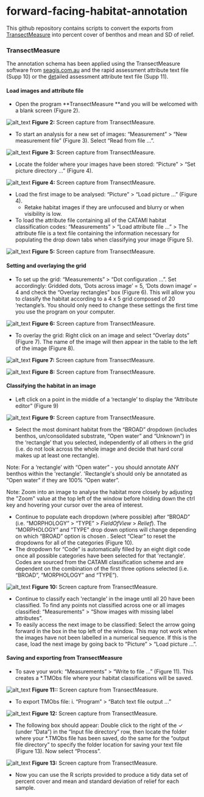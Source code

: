 # forward-facing-habitat-annotation

This github repository contains scripts to convert the exports from [TransectMeasure](seagis.com.au) into percent cover of benthos and mean and SD of relief.

### TransectMeasure

The annotation schema has been applied using the TransectMeasure software from [seagis.com.au](http://www.seagis.com.au/) and the rapid assessment attribute text file  (Supp 10) or the [det](https://github.com/TimLanglois/HabitatAnnotation/blob/master/TM%20schema_BROAD.MORPH.TYPE.with%20Invert%20Complex_170619.txt)ailed assessment attribute text file (Supp 11).

#### Load images and attribute file
*   Open the program **TransectMeasure **and you will be welcomed with a blank screen (Figure 2).

![alt_text](transectmeasure-screenshots/image2.jpg "image_tooltip")
 **Figure 2:**  Screen capture from TransectMeasure.

*   To start an analysis for a new set of images: “Measurement” > “New measurement file” (Figure 3). Select “Read from file ...”.

![alt_text](transectmeasure-screenshots/image3.JPG "image_tooltip")
 **Figure 3:**  Screen capture from TransectMeasure. 

*   Locate the folder where your images have been stored: “Picture” > “Set picture directory ...” (Figure 4).

![alt_text](transectmeasure-screenshots/image4.JPG "image_tooltip")
 **Figure 4:** Screen capture from TransectMeasure.

*   Load the first image to be analysed: “Picture” > “Load picture ...” (Figure 4).
    *   Retake habitat images if they are unfocused and blurry or when visibility is low.
*   To load the attribute file containing all of the CATAMI habitat classification codes: “Measurements” > “Load attribute file ...” > The attribute file is a text file containing the information necessary for populating the drop down tabs when classifying your image (Figure 5).

![alt_text](transectmeasure-screenshots/image5.JPG "image_tooltip")
 **Figure 5:** Screen capture from TransectMeasure.

#### Setting and overlaying the grid
*   To set up the grid: “Measurements” > “Dot configuration ...”. Set accordingly: Gridded dots, ‘Dots across image’ = 5, ‘Dots down image’ = 4 and check the “Overlay rectangles” box (Figure 6). This will allow you to classify the habitat according to a 4 x 5 grid composed of 20 ‘rectangle’s. You should only need to change these settings the first time you use the program on your computer.

![alt_text](transectmeasure-screenshots/image6.JPG "image_tooltip")
 **Figure 6:**  Screen capture from TransectMeasure.

*   To overlay the grid: Right click on an image and select “Overlay dots” (Figure 7). The name of the image will then appear in the table to the left of the image (Figure 8).

![alt_text](transectmeasure-screenshots/image7.JPG "image_tooltip")
**Figure 7:**  Screen capture from TransectMeasure.

![alt_text](transectmeasure-screenshots/image8.JPG "image_tooltip")
**Figure 8:**  Screen capture from TransectMeasure.

#### Classifying the habitat in an image
*   Left click on a point in the middle of a ‘rectangle’ to display the “Attribute editor” (Figure 9)

![alt_text](transectmeasure-screenshots/image9.JPG "image_tooltip")
**Figure 9:** Screen capture from TransectMeasure.

*   Select the most dominant habitat from the “BROAD” dropdown (includes benthos, un/consolidated substrate, “Open water” and “Unknown”) in the ‘rectangle’ that you selected, independently of all others in the grid (i.e. do not look across the whole image and decide that hard coral makes up at least one rectangle).

Note: For a ‘rectangle’ with “Open water” - you should annotate ANY benthos within the 'rectangle'. 'Rectangle's should only be annotated as “Open water” if they are 100% “Open water”.

Note: Zoom into an image to analyse the habitat more closely by adjusting the "Zoom" value at the top left of the window before holding down the ctrl key and hovering your cursor over the area of interest.

*   Continue to populate each dropdown (where possible) after “BROAD” (i.e. “MORPHOLOGY” > “TYPE” > _FieldOfView_ > _Relief_). The “MORPHOLOGY” and “TYPE” drop down options will change depending on which “BROAD” option is chosen . Select “Clear” to reset the dropdowns for all of the categories (Figure 10).
*   The dropdown for “Code” is automatically filled by an eight digit code once all possible categories have been selected for that 'rectangle'. Codes are sourced from the CATAMI classification scheme and are dependent on the combination of the first three options selected (i.e. “BROAD”, “MORPHOLOGY” and “TYPE”). 

![alt_text](transectmeasure-screenshots/image10.JPG "image_tooltip")
**Figure 10:** Screen capture from TransectMeasure.

*   Continue to classify each 'rectangle' in the image until all 20 have been classified. To find any points not classified across one or all images classified: “Measurements” > “Show images with missing label attributes”.
*   To easily access the next image to be classified: Select the arrow going forward in the box in the top left of the window. This may not work when the images have not been labelled in a numerical sequence. If this is the case, load the next image by going back to “Picture” > “Load picture ...”.

#### Saving and exporting from TransectMeasure
*   To save your work: “Measurements” > “Write to file ...” (Figure 11). This creates a *.TMObs file where your habitat classifications will be saved.

![alt_text](transectmeasure-screenshots/image11.JPG "image_tooltip")
**Figure 11::** Screen capture from TransectMeasure.

*   To export TMObs file: i. “Program” > “Batch text file output ...”

![alt_text](transectmeasure-screenshots/image12.JPG "image_tooltip")
**Figure 12:** Screen capture from TransectMeasure.

*   The following box should appear: Double click to the right of the ✓ (under “Data”) in the “Input file directory” row, then locate the folder where your *.TMObs file has been saved, do the same for the “output file directory” to specify the folder location for saving your text file (Figure 13). Now select “Process”.

![alt_text](transectmeasure-screenshots/image13.JPG "image_tooltip")
**Figure 13:** Screen capture from TransectMeasure.

*   Now you can use the R scripts provided to produce a tidy data set of percent cover and mean and standard deviation of relief for each sample.